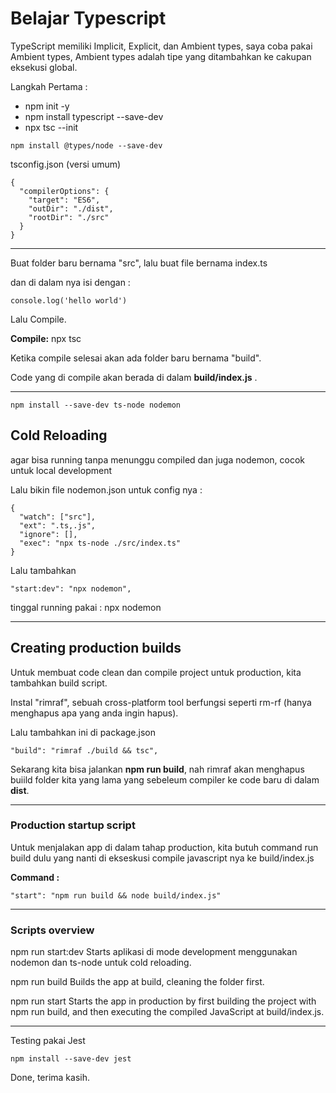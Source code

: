 # Belajar Typescript

TypeScript memiliki Implicit, Explicit, dan Ambient types, saya coba pakai Ambient types,
Ambient types adalah tipe yang ditambahkan ke cakupan eksekusi global.

Langkah Pertama :

* npm init -y
* npm install typescript --save-dev
* npx tsc --init


```
npm install @types/node --save-dev
```

tsconfig.json (versi umum)

```
{
  "compilerOptions": {
    "target": "ES6",
    "outDir": "./dist",
    "rootDir": "./src"
  }
}

```

---

Buat folder baru bernama "src", lalu buat file bernama index.ts

dan di dalam nya isi dengan :

```
console.log('hello world')
```

Lalu Compile.

**Compile:**
npx tsc 

Ketika compile selesai akan ada folder baru bernama "build".

Code yang di compile akan berada di dalam **build/index.js**  .

---

```
npm install --save-dev ts-node nodemon
```

## Cold Reloading

agar bisa running tanpa menunggu compiled dan juga nodemon, cocok untuk local development

Lalu bikin file nodemon.json untuk config nya :

```
{
  "watch": ["src"],
  "ext": ".ts,.js",
  "ignore": [],
  "exec": "npx ts-node ./src/index.ts"
}
```

Lalu tambahkan 

```
"start:dev": "npx nodemon",
```

tinggal running pakai :
npx nodemon

---

## Creating production builds

Untuk membuat code clean dan compile project untuk production, kita tambahkan build script.

Instal "rimraf", sebuah cross-platform tool berfungsi seperti rm-rf (hanya menghapus apa yang anda ingin hapus).

Lalu tambahkan ini di package.json

```
"build": "rimraf ./build && tsc",
```

Sekarang kita bisa jalankan **npm run build**, nah rimraf akan menghapus buiild folder kita yang lama yang sebeleum compiler ke code baru di dalam **dist**.

---

### Production startup script

Untuk menjalakan app di dalam tahap production, kita butuh command run build dulu yang nanti di ekseskusi compile javascript nya ke build/index.js

**Command :**
```
"start": "npm run build && node build/index.js"
```

---

### Scripts overview

npm run start:dev
Starts aplikasi di mode development menggunakan nodemon dan ts-node untuk cold reloading.

npm run build
Builds the app at build, cleaning the folder first.

npm run start
Starts the app in production by first building the project with npm run build, and then executing the compiled JavaScript at build/index.js.

---

Testing pakai Jest 
```
npm install --save-dev jest
```

Done, terima kasih.